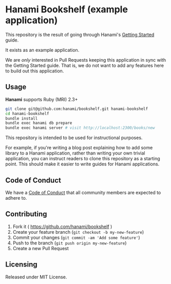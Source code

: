 # Hanami Bookshelf (example application)

This repository is the result of going through Hanami's
[Getting Started](http://hanamirb.org/guides/getting-started/) guide.

It exists as an example application.

We are *only* interested in Pull Requests keeping this application in sync
with the Getting Started guide.
That is, we do not want to add any features here to build out this application.

## Usage
__Hanami__ supports Ruby (MRI) 2.3+

```bash
git clone git@github.com:hanami/bookshelf.git hanami-bookshelf
cd hanami-bookshelf
bundle install
bundle exec hanami db prepare
bundle exec hanami server # visit http://localhost:2300/books/new
```

This repository is intended to be used for instructional purposes.

For example,
if you're writing a blog post explaining how to add some library to a Hanami application,
rather than writing your own trivial application,
you can instruct readers to clone this repository as a starting point.
This should make it easier to write guides for Hanami applications.

## Code of Conduct

We have a [Code of Conduct](http://hanamirb.org/community/#code-of-conduct)
that all community members are expected to adhere to.

## Contributing

1. Fork it ( https://github.com/hanami/bookshelf )
2. Create your feature branch (`git checkout -b my-new-feature`)
3. Commit your changes (`git commit -am 'Add some feature'`)
4. Push to the branch (`git push origin my-new-feature`)
5. Create a new Pull Request

## Licensing
Released under MIT License.
